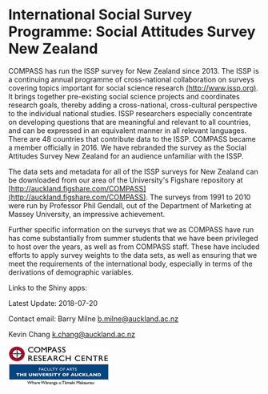 # International Social Survey Programme: Social Attitudes Survey New Zealand

COMPASS has run the ISSP survey for New Zealand since 2013. The ISSP is a continuing annual programme of cross-national collaboration on surveys covering topics important for social science research [(http://www.issp.org)](http://www.issp.org). It brings together pre-existing social science projects and coordinates research goals, thereby adding a cross-national, cross-cultural perspective to the individual national studies. ISSP researchers especially concentrate on developing questions that are meaningful and relevant to all countries, and can be expressed in an equivalent manner in all relevant languages. There are 48 countries that contribute data to the ISSP. COMPASS became a member officially in 2016. We have rebranded the survey as the Social Attitudes Survey New Zealand for an audience unfamiliar with the ISSP.

The data sets and metadata for all of the ISSP surveys for New Zealand can be downloaded from our area of the University's Figshare repository at [http://auckland.figshare.com/COMPASS](http://auckland.figshare.com/COMPASS). The surveys from 1991 to 2010 were run by Professor Phil Gendall, out of the Department of Marketing at Massey University, an impressive achievement.

Further specific information on the surveys that we as COMPASS have run has come substantially from summer students that we have been privileged to host over the years, as well as from COMPASS staff. These have included efforts to apply survey weights to the data sets, as well as ensuring that we meet the requirements of the international body, especially in terms of the derivations of demographic variables.


Links to the Shiny apps: 


Latest Update: 
2018-07-20

Contact email: 
Barry Milne [<b.milne@auckland.ac.nz>](mailto:b.milne@auckland.ac.nz)

Kevin Chang [<k.chang@auckland.ac.nz>](mailto:k.chang@auckland.ac.nz)

<a href="http://www.arts.auckland.ac.nz/en/about/our-research/research-centres-and-archives/compass.html" target="_blank"> <img src="compass.png" width="200" height="80" /></a>
